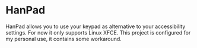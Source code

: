 # HanPad
HanPad allows you to use your keypad as alternative to your accessibility settings. For now it only supports Linux XFCE.
This project is configured for my personal use, it contains some workaround.

